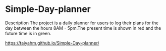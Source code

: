 # Simple-Day-planner

Description
  The project is a daily planner for users to log their plans for the day between the hours 
  8AM - 5pm.The present time is shown in red and the future time is in green.










https://taiyahm.github.io/Simple-Day-planner/
